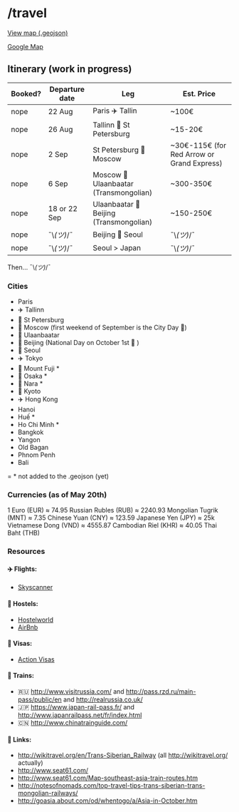 # /travel

[View map (.geojson)](https://github.com/jeremybenaim/travel/blob/master/cities.geojson)

[Google Map](https://www.google.com/maps/d/u/1/edit?mid=1bnooPmMNt33NSRK2YAVpEtV_uGA)

## Itinerary (work in progress)

Booked? | Departure date  | Leg                                             | Est. Price
--------|----------------|-------------------------------------------------|-------------
 nope   | 22 Aug         | Paris :airplane: Tallin                         |  ~100€
 nope   | 26 Aug         | Tallinn :train: St Petersburg                   |  ~15-20€
 nope   | 2 Sep          | St Petersburg :train: Moscow                    |  ~30€-115€ (for Red Arrow or Grand Express)
 nope   | 6 Sep          | Moscow :train: Ulaanbaatar (Transmongolian)     |  ~300-350€
 nope   | 18 or 22 Sep   | Ulaanbaatar :train: Beijing (Transmongolian)    |  ~150-250€
 nope   | ¯\\_(ツ)_/¯    | Beijing :ship: Seoul                            | ¯\\_(ツ)_/¯
 nope   | ¯\\_(ツ)_/¯    | Seoul > Japan                                   | ¯\\_(ツ)_/¯
 
Then… ¯\\_(ツ)_/¯

### Cities

-  Paris
-  :airplane: Tallinn
-  :train: St Petersburg
-  :train: Moscow  (first weekend of September is the City Day :tada:)
-  :mountain_railway: Ulaanbaatar
-  :mountain_railway: Beijing (National Day on October 1st :tada: )
-  :ship: Seoul
-  :airplane: Tokyo
-  :bullettrain_side: Mount Fuji *
-  :bullettrain_side: Osaka *
-  :bullettrain_side: Nara *
-  :bullettrain_side: Kyoto
-  :airplane: Hong Kong
-  Hanoi
-  Huế *
-  Ho Chi Minh *
-  Bangkok
-  Yangon
-  Old Bagan
-  Phnom Penh
-  Bali

= * not added to the .geojson (yet)

### Currencies (as of May 20th)
1 Euro (EUR) ≈ 74.95 Russian Rubles (RUB) ≈ 2240.93 Mongolian Tugrik (MNT) ≈ 7.35 Chinese Yuan (CNY) ≈ 123.59 Japanese Yen (JPY) ≈ 25k Vietnamese Dong (VND) ≈ 4555.87 Cambodian Riel (KHR) ≈ 40.05 Thai Baht (THB)

### Resources

#### :airplane: Flights:
- [Skyscanner](http://skyscanner.com)

#### :hotel: Hostels:
- [Hostelworld](http://www.hostelworld.com)
- [AirBnb](https://www.airbnb.com/)

#### :page_facing_up: Visas:
- [Action Visas](http://action-visas.com)

#### :train: Trains:
- :ru: http://www.visitrussia.com/ and http://pass.rzd.ru/main-pass/public/en and http://realrussia.co.uk/
- :jp: https://www.japan-rail-pass.fr/ and http://www.japanrailpass.net/fr/index.html
- :cn: http://www.chinatrainguide.com/

#### :paperclip: Links:
- http://wikitravel.org/en/Trans-Siberian_Railway (all http://wikitravel.org/ actually)
- http://www.seat61.com/
- http://www.seat61.com/Map-southeast-asia-train-routes.htm
- http://notesofnomads.com/top-travel-tips-trans-siberian-trans-mongolian-railways/
- http://goasia.about.com/od/whentogo/a/Asia-in-October.htm
